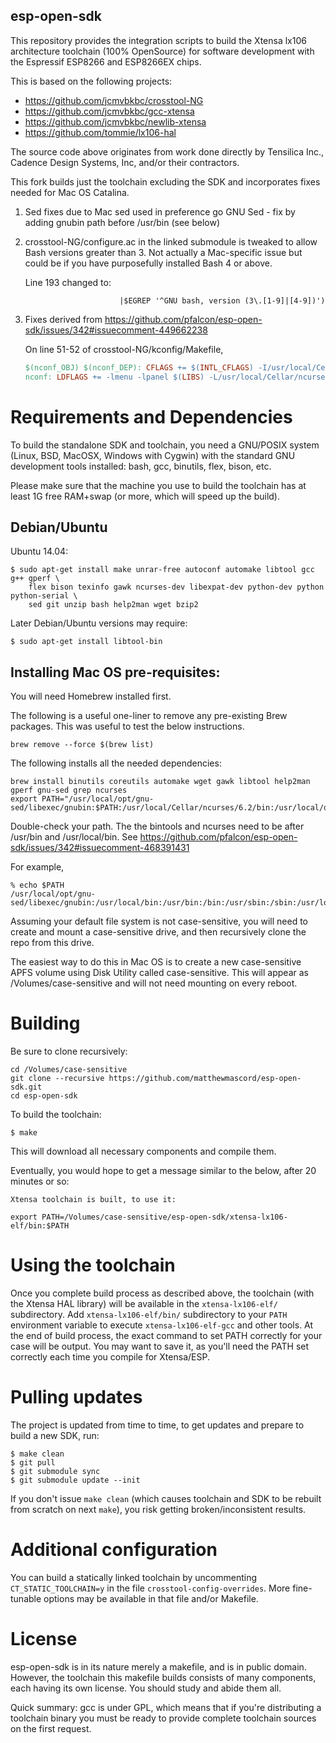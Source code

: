 esp-open-sdk
------------

This repository provides the integration scripts to build the
 Xtensa lx106 architecture toolchain (100% OpenSource) for software 
 development with the Espressif ESP8266 and ESP8266EX chips.

This is based on the following projects:
 * https://github.com/jcmvbkbc/crosstool-NG
 * https://github.com/jcmvbkbc/gcc-xtensa
 * https://github.com/jcmvbkbc/newlib-xtensa
 * https://github.com/tommie/lx106-hal

The source code above originates from work done directly by Tensilica Inc.,
Cadence Design Systems, Inc, and/or their contractors.

This fork builds just the toolchain excluding the SDK and incorporates fixes 
needed for Mac OS Catalina.

1. Sed fixes due to Mac sed used in preference go GNU Sed - fix by adding gnubin
path before /usr/bin (see below)

1. crosstool-NG/configure.ac in the linked submodule is tweaked to allow Bash versions greater than 3. Not actually
a Mac-specific issue but could be if you have purposefully installed Bash 4 or above.
    
    Line 193 changed to:
    
    ```
                         |$EGREP '^GNU bash, version (3\.[1-9]|[4-9])')
    ```

1. Fixes derived from https://github.com/pfalcon/esp-open-sdk/issues/342#issuecomment-449662238

    On line 51-52 of crosstool-NG/kconfig/Makefile,
    
    ```makefile
    $(nconf_OBJ) $(nconf_DEP): CFLAGS += $(INTL_CFLAGS) -I/usr/local/Cellar/ncurses/6.2/include
    nconf: LDFLAGS += -lmenu -lpanel $(LIBS) -L/usr/local/Cellar/ncurses/6.2/lib
    ```

Requirements and Dependencies
=============================

To build the standalone SDK and toolchain, you need a GNU/POSIX system
(Linux, BSD, MacOSX, Windows with Cygwin) with the standard GNU development
tools installed: bash, gcc, binutils, flex, bison, etc.

Please make sure that the machine you use to build the toolchain has at least
1G free RAM+swap (or more, which will speed up the build).

## Debian/Ubuntu

Ubuntu 14.04:
```
$ sudo apt-get install make unrar-free autoconf automake libtool gcc g++ gperf \
    flex bison texinfo gawk ncurses-dev libexpat-dev python-dev python python-serial \
    sed git unzip bash help2man wget bzip2
```

Later Debian/Ubuntu versions may require:
```
$ sudo apt-get install libtool-bin
```

## Installing Mac OS pre-requisites:

You will need Homebrew installed first.

The following is a useful one-liner to remove any pre-existing Brew packages. This was
useful to test the below instructions.

```shell script
brew remove --force $(brew list)
```

The following installs all the needed dependencies:

```shell script
brew install binutils coreutils automake wget gawk libtool help2man gperf gnu-sed grep ncurses
export PATH="/usr/local/opt/gnu-sed/libexec/gnubin:$PATH:/usr/local/Cellar/ncurses/6.2/bin:/usr/local/opt/binutils/bin"
```

Double-check your path. The the bintools and ncurses need to be after /usr/bin and /usr/local/bin.
See https://github.com/pfalcon/esp-open-sdk/issues/342#issuecomment-468391431

For example,

```shell script
% echo $PATH
/usr/local/opt/gnu-sed/libexec/gnubin:/usr/local/bin:/usr/bin:/bin:/usr/sbin:/sbin:/usr/local/Cellar/ncurses/6.2/bin:/usr/local/opt/binutils/bin
```

Assuming your default file system is not case-sensitive, you will need to
create and mount a case-sensitive drive, and then recursively clone
the repo from this drive.

The easiest way to do this in Mac OS is to create a new case-sensitive APFS volume
using Disk Utility called case-sensitive.  This will appear as /Volumes/case-sensitive and will not
need mounting on every reboot.

Building
========

Be sure to clone recursively:

```shell script
cd /Volumes/case-sensitive
git clone --recursive https://github.com/matthewmascord/esp-open-sdk.git
cd esp-open-sdk
```

To build the toolchain:

```
$ make
```

This will download all necessary components and compile them.

Eventually, you would hope to get a message similar to the below, after 20 minutes or 
so:

```
Xtensa toolchain is built, to use it:

export PATH=/Volumes/case-sensitive/esp-open-sdk/xtensa-lx106-elf/bin:$PATH
```

Using the toolchain
===================

Once you complete build process as described above, the toolchain (with
the Xtensa HAL library) will be available in the `xtensa-lx106-elf/`
subdirectory. Add `xtensa-lx106-elf/bin/` subdirectory to your `PATH`
environment variable to execute `xtensa-lx106-elf-gcc` and other tools.
At the end of build process, the exact command to set PATH correctly
for your case will be output. You may want to save it, as you'll need
the PATH set correctly each time you compile for Xtensa/ESP.

Pulling updates
===============
The project is updated from time to time, to get updates and prepare to
build a new SDK, run:

```
$ make clean
$ git pull
$ git submodule sync
$ git submodule update --init
```

If you don't issue `make clean` (which causes toolchain and SDK to be
rebuilt from scratch on next `make`), you risk getting broken/inconsistent
results.

Additional configuration
========================

You can build a statically linked toolchain by uncommenting
`CT_STATIC_TOOLCHAIN=y` in the file `crosstool-config-overrides`. More
fine-tunable options may be available in that file and/or Makefile.

License
=======

esp-open-sdk is in its nature merely a makefile, and is in public domain.
However, the toolchain this makefile builds consists of many components,
each having its own license. You should study and abide them all.

Quick summary: gcc is under GPL, which means that if you're distributing
a toolchain binary you must be ready to provide complete toolchain sources
on the first request.

